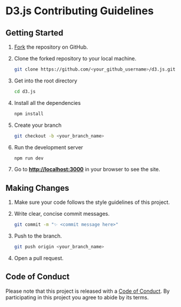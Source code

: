 # D3.js Contributing Guidelines

## Getting Started

1. [Fork](https://github.com/JuanPabloDiaz/d3.js/fork) the repository on GitHub.
2. Clone the forked repository to your local machine.

   ```sh
   git clone https://github.com/<your_github_username>/d3.js.git
   ```

3. Get into the root directory

   ```sh
   cd d3.js
   ```

4. Install all the dependencies

   ```sh
   npm install
   ```

5. Create your branch

   ```sh
   git checkout -b <your_branch_name>
   ```

6. Run the development server

   ```sh
   npm run dev
   ```

7. Go to [**http://localhost:3000**](http://localhost:3000) in your browser to see the site.

## Making Changes

1. Make sure your code follows the style guidelines of this project.
2. Write clear, concise commit messages.

   ```bash
   git commit -m "✨ <commit message here>"
   ```

3. Push to the branch.

   ```bash
   git push origin <your_branch_name>
   ```

4. Open a pull request.

## Code of Conduct

Please note that this project is released with a [Code of Conduct](CODE_OF_CONDUCT.md). By participating in this project you agree to abide by its terms.
